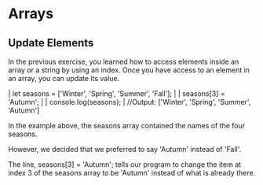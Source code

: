 # Arrays

## Update Elements
In the previous exercise, you learned how to access elements inside an array or a string by using an index. Once you have access to an element in an array, you can update its value.

| let seasons = ['Winter', 'Spring', 'Summer', 'Fall'];
| 
| seasons[3] = 'Autumn';
|
| console.log(seasons); 
| //Output: ['Winter', 'Spring', 'Summer', 'Autumn']

In the example above, the seasons array contained the names of the four seasons.

However, we decided that we preferred to say 'Autumn' instead of 'Fall'.

The line, seasons[3] = 'Autumn'; tells our program to change the item at index 3 of the seasons array to be 'Autumn' instead of what is already there.